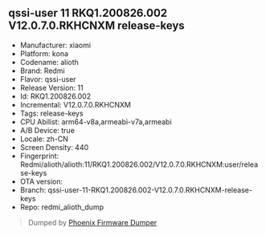 ## qssi-user 11 RKQ1.200826.002 V12.0.7.0.RKHCNXM release-keys
- Manufacturer: xiaomi
- Platform: kona
- Codename: alioth
- Brand: Redmi
- Flavor: qssi-user
- Release Version: 11
- Id: RKQ1.200826.002
- Incremental: V12.0.7.0.RKHCNXM
- Tags: release-keys
- CPU Abilist: arm64-v8a,armeabi-v7a,armeabi
- A/B Device: true
- Locale: zh-CN
- Screen Density: 440
- Fingerprint: Redmi/alioth/alioth:11/RKQ1.200826.002/V12.0.7.0.RKHCNXM:user/release-keys
- OTA version: 
- Branch: qssi-user-11-RKQ1.200826.002-V12.0.7.0.RKHCNXM-release-keys
- Repo: redmi_alioth_dump


>Dumped by [Phoenix Firmware Dumper](https://github.com/DroidDumps/phoenix_firmware_dumper)
